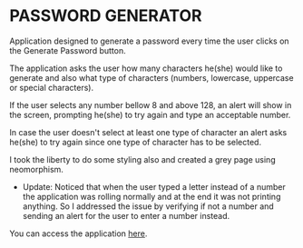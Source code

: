 <h1><strong>PASSWORD GENERATOR</strong></h1>

<p>Application designed to generate a password every time the user clicks on the Generate Password button.

The application asks the user how many characters he(she) would like to generate and also what type of characters (numbers, lowercase, uppercase or special characters).

If the user selects any number bellow 8 and above 128, an alert will show in the screen, prompting he(she) to try again and type an acceptable number.

In case the user doesn't select at least one type of character an alert asks he(she) to try again since one type of character has to be selected.

I took the liberty to do some styling also and created a grey page using neomorphism.

- Update: Noticed that when the user typed a letter instead of a number the application was rolling normally and at the end it was not printing anything. So I addressed the issue by verifying if not a number and sending an alert for the user to enter a number instead.

You can access the application [here](https://vjeuel.github.io/Password_Generator/).
</p> 
